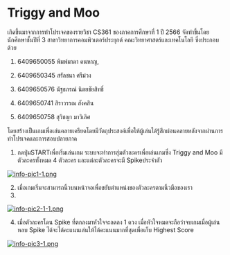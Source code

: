 # Triggy and Moo 
เกิดขึ้นมาจากการทำโปรเจคของรายวิชา CS361 ของภาคการศึกษาที่ 1 ปี 2566 จัดทำขึ้นโดยนักศึกษาชั้นปีที่ 3 สาขาวิทยาการคอมพิวเตอร์ประยุกต์ คณะวิทยาศาสตร์และเทคโนโลยี ซึ่งประกอบด้วย

1.   6409650055 พิมพ์มาดา คนหาญ,

2.    6409650345  สรัลชนา ศรีม่วง

3.   6409650576  นัฐธภรณ์ นิตยชัยสิทธิ์

4.   6409650741  สิราวรรณ สังคสิน

5.   6409650758  สุวิชญา มาวิเลิศ

โดยสร้างเป็นเกมเพื่อเล่นคลายเครียดโดยมีวัตถุประสงค์เพื่อให้ผู้เล่นได้รู้สึกผ่อนคลายหลังจากผ่านการทำโปรเจคและการสอบปลายภาค

1.   กดปุ่มSTARTเพื่อเริ่มเล่นเกม ระบบจะทำการสุ่มตัวละครเพื่อเล่นเกมซึ่ง Triggy and Moo มีตัวละครทั้งหมด 4 ตัวละคร และแต่ละตัวละครจะมี Spikeประจำตัว

[![info-pic1-1.png](https://i.postimg.cc/MGn5rXZn/info-pic1-1.png)](https://postimg.cc/gwP3xzZp)

2.   เมื่อเกมเริ่มจะสามารถนิ้วบนหน้าจอเพื่อขยับตำแหน่งของตัวละครตามนิ้วมือของเรา
3.   
[![info-pic2-1-1.png](https://i.postimg.cc/mg38nHbs/info-pic2-1-1.png)](https://postimg.cc/683r2T2j)

4.   เมื่อตัวละครโดน Spike ที่ตกลงมาหัวใจจะลดลง 1 ดวง เมื่อหัวใจหมดจะถือว่าจบเกมเมื่อผู้เล่นหลบ Spike ได้จะได้คะแนนเล่นให้ได้คะแนนมากที่สุดเพื่อเก็บ Highest Score

[![info-pic3-1.png](https://i.postimg.cc/1XJyMtfc/info-pic3-1.png)](https://postimg.cc/N22hjQ85)
